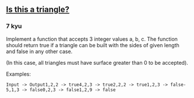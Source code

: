 <h2><a href=https://www.codewars.com/kata/56606694ec01347ce800001b/train/csharp target="_blank">Is this a triangle?</a></h2><h3>7 kyu</h3><p>Implement a function that accepts 3 integer values a, b, c. The function should return true if a triangle can be built with the sides of given length and false in any other case.</p><p>(In this case, all triangles must have surface greater than 0 to be accepted).</p><p>Examples:</p><pre><code>Input -&gt; Output1,2,2 -&gt; true4,2,3 -&gt; true2,2,2 -&gt; true1,2,3 -&gt; false-5,1,3 -&gt; false0,2,3 -&gt; false1,2,9 -&gt; false </code></pre>